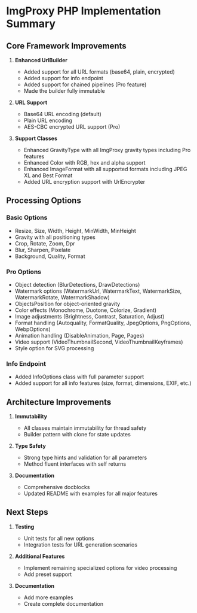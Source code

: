 # ImgProxy PHP Implementation Summary

## Core Framework Improvements

1. **Enhanced UrlBuilder**
   - Added support for all URL formats (base64, plain, encrypted)
   - Added support for info endpoint
   - Added support for chained pipelines (Pro feature)
   - Made the builder fully immutable

2. **URL Support**
   - Base64 URL encoding (default)
   - Plain URL encoding
   - AES-CBC encrypted URL support (Pro)

3. **Support Classes**
   - Enhanced GravityType with all ImgProxy gravity types including Pro features
   - Enhanced Color with RGB, hex and alpha support
   - Enhanced ImageFormat with all supported formats including JPEG XL and Best Format
   - Added URL encryption support with UrlEncrypter

## Processing Options

### Basic Options
- Resize, Size, Width, Height, MinWidth, MinHeight
- Gravity with all positioning types
- Crop, Rotate, Zoom, Dpr
- Blur, Sharpen, Pixelate
- Background, Quality, Format

### Pro Options
- Object detection (BlurDetections, DrawDetections)
- Watermark options (WatermarkUrl, WatermarkText, WatermarkSize, WatermarkRotate, WatermarkShadow)
- ObjectsPosition for object-oriented gravity
- Color effects (Monochrome, Duotone, Colorize, Gradient)
- Image adjustments (Brightness, Contrast, Saturation, Adjust)
- Format handling (Autoquality, FormatQuality, JpegOptions, PngOptions, WebpOptions)
- Animation handling (DisableAnimation, Page, Pages)
- Video support (VideoThumbnailSecond, VideoThumbnailKeyframes)
- Style option for SVG processing

### Info Endpoint
- Added InfoOptions class with full parameter support
- Added support for all info features (size, format, dimensions, EXIF, etc.)

## Architecture Improvements

1. **Immutability**
   - All classes maintain immutability for thread safety
   - Builder pattern with clone for state updates

2. **Type Safety**
   - Strong type hints and validation for all parameters
   - Method fluent interfaces with self returns

3. **Documentation**
   - Comprehensive docblocks
   - Updated README with examples for all major features

## Next Steps

1. **Testing**
   - Unit tests for all new options
   - Integration tests for URL generation scenarios

2. **Additional Features**
   - Implement remaining specialized options for video processing
   - Add preset support

3. **Documentation**
   - Add more examples
   - Create complete documentation